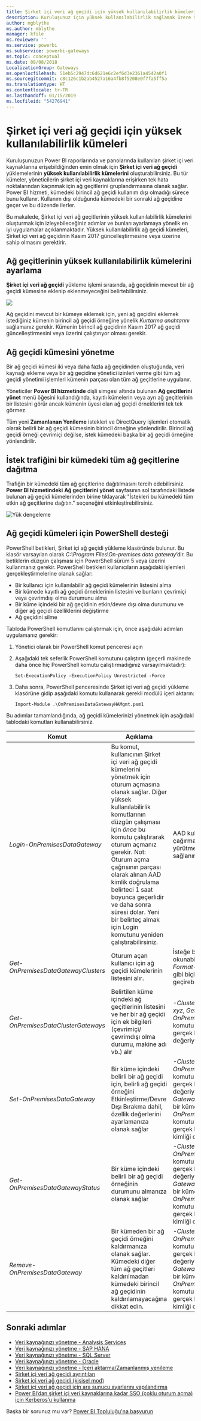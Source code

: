 ```yaml
---
title: Şirket içi veri ağ geçidi için yüksek kullanılabilirlik kümeleri
description: Kuruluşunuz için yüksek kullanılabilirlik sağlamak üzere Şirket içi veri ağ geçidi kümeleri oluşturabilirsiniz.
author: mgblythe
ms.author: mblythe
manager: kfile
ms.reviewer: ''
ms.service: powerbi
ms.subservice: powerbi-gateways
ms.topic: conceptual
ms.date: 08/08/2018
LocalizationGroup: Gateways
ms.openlocfilehash: 51eb5c2947dc6d621e6c2ef6d3e2361a4542a0f1
ms.sourcegitcommit: c8c126c1b2ab4527a16a4fb8f5208e0f7fa5ff5a
ms.translationtype: HT
ms.contentlocale: tr-TR
ms.lasthandoff: 01/15/2019
ms.locfileid: "54276941"
---
```

# <a name="high-availability-clusters-for-on-premises-data-gateway"></a>Şirket içi veri ağ geçidi için yüksek kullanılabilirlik kümeleri

Kuruluşunuzun Power BI raporlarında ve panolarında kullanılan şirket içi veri kaynaklarına erişebildiğinden emin olmak için **Şirket içi veri ağ geçidi** yüklemelerinin **yüksek kullanılabilirlik kümelerini** oluşturabilirsiniz. Bu tür kümeler, yöneticilerin şirket içi veri kaynaklarına erişirken tek hata noktalarından kaçınmak için ağ geçitlerini gruplandırmasına olanak sağlar. Power BI hizmeti, kümedeki birincil ağ geçidi kullanım dışı olmadığı sürece bunu kullanır. Kullanım dışı olduğunda kümedeki bir sonraki ağ geçidine geçer ve bu düzende ilerler.

Bu makalede, Şirket içi veri ağ geçitlerinin yüksek kullanılabilirlik kümelerini oluşturmak için izleyebileceğiniz adımlar ve bunları ayarlamaya yönelik en iyi uygulamalar açıklanmaktadır. Yüksek kullanılabilirlik ağ geçidi kümeleri, Şirket içi veri ağ geçidinin Kasım 2017 güncelleştirmesine veya üzerine sahip olmasını gerektirir.

## <a name="setting-up-high-availability-clusters-of-gateways"></a>Ağ geçitlerinin yüksek kullanılabilirlik kümelerini ayarlama

**Şirket içi veri ağ geçidi** yükleme işlemi sırasında, ağ geçidinin mevcut bir ağ geçidi kümesine eklenip eklenmeyeceğini belirtebilirsiniz. 

![](media/service-gateway-high-availability-clusters/gateway_clusters_01.png)

Ağ geçidini mevcut bir kümeye eklemek için, yeni ağ geçidini eklemek istediğiniz kümenin birincil ağ geçidi örneğine yönelik *Kurtarma anahtarını* sağlamanız gerekir. Kümenin birincil ağ geçidinin Kasım 2017 ağ geçidi güncelleştirmesini veya üzerini çalıştırıyor olması gerekir. 

## <a name="managing-a-gateway-cluster"></a>Ağ geçidi kümesini yönetme

Bir ağ geçidi kümesi iki veya daha fazla ağ geçidinden oluştuğunda, veri kaynağı ekleme veya bir ağ geçidine yönetici izinleri verme gibi tüm ağ geçidi yönetimi işlemleri kümenin parçası olan tüm ağ geçitlerine uygulanır.

Yöneticiler **Power BI hizmetinde** dişli simgesi altında bulunan **Ağ geçitlerini yönet** menü öğesini kullandığında, kayıtlı kümelerin veya ayrı ağ geçitlerinin bir listesini görür ancak kümenin üyesi olan ağ geçidi örneklerini tek tek görmez.

Tüm yeni **Zamanlanan Yenileme** istekleri ve DirectQuery işlemleri otomatik olarak belirli bir ağ geçidi kümesinin birincil örneğine yönlendirilir. Birincil ağ geçidi örneği çevrimiçi değilse, istek kümedeki başka bir ağ geçidi örneğine yönlendirilir.

## <a name="distribute-requests-traffic-across-all-gateways-in-a-cluster"></a>İstek trafiğini bir kümedeki tüm ağ geçitlerine dağıtma

Trafiğin bir kümedeki tüm ağ geçitlerine dağıtılmasını tercih edebilirsiniz. **Power BI hizmetindeki** **Ağ geçitlerini yönet** sayfasının sol tarafındaki listede bulunan ağ geçidi kümelerinden birine tıklayarak "İstekleri bu kümedeki tüm etkin ağ geçitlerine dağıtın." seçeneğini etkinleştirebilirsiniz.

![Yük dengeleme](media/service-gateway-high-availability-clusters/gateway-onprem-loadbalance.png)

## <a name="powershell-support-for-gateway-clusters"></a>Ağ geçidi kümeleri için PowerShell desteği

PowerShell betikleri, Şirket içi ağ geçidi yükleme klasöründe bulunur. Bu klasör varsayılan olarak *C:\Program Files\On-premises data gateway*’dir. Bu betiklerin düzgün çalışması için PowerShell sürüm 5 veya üzerini kullanmanız gerekir. PowerShell betikleri kullanıcıların aşağıdaki işlemleri gerçekleştirmelerine olanak sağlar:

-   Bir kullanıcı için kullanılabilir ağ geçidi kümelerinin listesini alma
-   Bir kümede kayıtlı ağ geçidi örneklerinin listesini ve bunların çevrimiçi veya çevrimdışı olma durumunu alma
-   Bir küme içindeki bir ağ geçidinin etkin/devre dışı olma durumunu ve diğer ağ geçidi özelliklerini değiştirme
-   Ağ geçidini silme

Tabloda PowerShell komutlarını çalıştırmak için, önce aşağıdaki adımları uygulamanız gerekir:

1. Yönetici olarak bir PowerShell komut penceresi açın
2. Aşağıdaki tek seferlik PowerShell komutunu çalıştırın (geçerli makinede daha önce hiç PowerShell komutu çalıştırmadığınız varsayılmaktadır):

    ```
    Set-ExecutionPolicy -ExecutionPolicy Unrestricted -Force
    ```

3. Daha sonra, PowerShell penceresinde Şirket içi veri ağ geçidi yükleme klasörüne gidip aşağıdaki komutu kullanarak gerekli modülü içeri aktarın:

    ```
    Import-Module .\OnPremisesDataGatewayHAMgmt.psm1
    ```

Bu adımlar tamamlandığında, ağ geçidi kümelerinizi yönetmek için aşağıdaki tablodaki komutları kullanabilirsiniz.

| **Komut** | **Açıklama** | **Parametreler** |
| --- | --- | --- |
| *Login-OnPremisesDataGateway* |Bu komut, kullanıcının Şirket içi veri ağ geçidi kümelerini yönetmek için oturum açmasına olanak sağlar.  Diğer yüksek kullanılabilirlik komutlarının düzgün çalışması için *önce* bu komutu çalıştırarak oturum açmanız gerekir. Not: Oturum açma çağrısının parçası olarak alınan AAD kimlik doğrulama belirteci 1 saat boyunca geçerlidir ve daha sonra süresi dolar. Yeni bir belirteç almak için Login komutunu yeniden çalıştırabilirsiniz.| AAD kullanıcı adı ve parolası (ilk çağırmanın değil komut yürütmenin parçası olarak sağlanır)|
| *Get-OnPremisesDataGatewayClusters* | Oturum açan kullanıcı için ağ geçidi kümelerinin listesini alır. | İsteğe bağlı olarak, daha iyi okunabilirlik için bu komuta *Format-Table -AutoSize -Wrap* gibi biçimlendirme parametreleri geçirebilirsiniz. |
| *Get-OnPremisesDataClusterGateways* | Belirtilen küme içindeki ağ geçitlerinin listesini ve her bir ağ geçidi için ek bilgileri (çevrimiçi/çevrimdışı olma durumu, makine adı vb.) alır | *-ClusterObjectID xyz*  (burada *xyz*, *Get-OnPremisesDataGatewayClusters* komutu kullanılarak alınabilen gerçek bir küme nesnesi kimliği değeriyle değiştirilir)|
| *Set-OnPremisesDataGateway* | Bir küme içindeki belirli bir ağ geçidi için, belirli ağ geçidi örneğini Etkinleştirme/Devre Dışı Bırakma dahil, özellik değerlerini ayarlamanıza olanak sağlar  | *-ClusterObjectID xyz* (*xyz*, *Get-OnPremisesDataGatewayClusters* komutu kullanılarak alınabilen gerçek bir küme nesnesi kimliği değeriyle değiştirilmelidir) *-GatewayObjectID abc* (*abc*, belirli bir küme nesnesi kimliği için *Get-OnPremisesDataClusterGateways* komutu kullanılarak alınabilen gerçek bir ağ geçidi nesnesi kimliği değeriyle değiştirilmelidir) |
| *Get-OnPremisesDataGatewayStatus* | Bir küme içindeki belirli bir ağ geçidi örneğinin durumunu almanıza olanak sağlar  | *-ClusterObjectID xyz* (*xyz*, *Get-OnPremisesDataGatewayClusters* komutu kullanılarak alınabilen gerçek bir küme nesnesi kimliği değeriyle değiştirilmelidir) *-GatewayObjectID abc*  (*abc*, belirli bir küme nesnesi kimliği için *Get-OnPremisesDataClusterGateways* komutu kullanılarak alınabilen gerçek bir ağ geçidi nesnesi kimliği değeriyle değiştirilmelidir) |
| *Remove-OnPremisesDataGateway*  | Bir kümeden bir ağ geçidi örneğini kaldırmanıza olanak sağlar. Kümedeki diğer tüm ağ geçitleri kaldırılmadan kümedeki birincil ağ geçidinin kaldırılamayacağına dikkat edin.| *-ClusterObjectID xyz* (*xyz*, *Get-OnPremisesDataGatewayClusters* komutu kullanılarak alınabilen gerçek bir küme nesnesi kimliği değeriyle değiştirilmelidir) *-GatewayObjectID abc*  (*abc*, belirli bir küme nesnesi kimliği için *Get-OnPremisesDataClusterGateways* komutu kullanılarak alınabilen gerçek bir ağ geçidi nesnesi kimliği değeriyle değiştirilmelidir) |

## <a name="next-steps"></a>Sonraki adımlar

-   [Veri kaynağınızı yönetme - Analysis Services](service-gateway-enterprise-manage-ssas.md)  
-   [Veri kaynağınızı yönetme - SAP HANA](service-gateway-enterprise-manage-sap.md)  
-   [Veri kaynağınızı yönetme - SQL Server](service-gateway-enterprise-manage-sql.md)  
-   [Veri kaynağınızı yönetme - Oracle](service-gateway-onprem-manage-oracle.md)  
-   [Veri kaynağınızı yönetme - İçeri aktarma/Zamanlanmış yenileme](service-gateway-enterprise-manage-scheduled-refresh.md)  
-   [Şirket içi veri ağ geçidi ayrıntıları](service-gateway-onprem-indepth.md)  
-   [Şirket içi veri ağ geçidi (kişisel mod)](service-gateway-personal-mode.md)
-   [Şirket içi veri ağ geçidi için ara sunucu ayarlarını yapılandırma](service-gateway-proxy.md)  
-   [Power BI’dan şirket içi veri kaynaklarına kadar SSO (çoklu oturum açma) için Kerberos’u kullanma](service-gateway-sso-kerberos.md)  

Başka bir sorunuz mu var? [Power BI Topluluğu'na başvurun](http://community.powerbi.com/)
